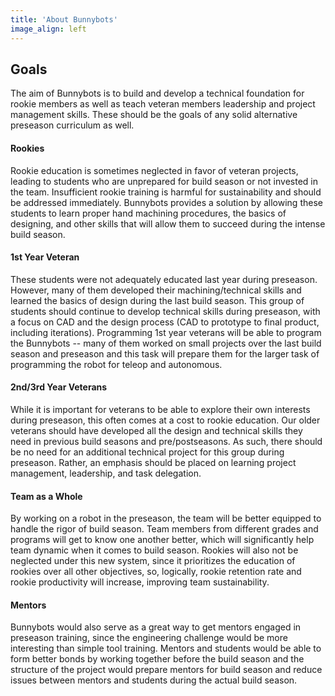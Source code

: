 ```yaml
---
title: 'About Bunnybots'
image_align: left
---
```


## Goals
The aim of Bunnybots is to build and develop a technical foundation for rookie members as well as teach veteran members leadership and project management skills. These should be the goals of any solid alternative preseason curriculum as well. 

#### Rookies
Rookie education is sometimes neglected in favor of veteran projects, leading to students who are unprepared for build season or not invested in the team. Insufficient rookie training is harmful for sustainability and should be addressed immediately. Bunnybots provides a solution by allowing these students to learn proper hand machining procedures, the basics of designing, and other skills that will allow them to succeed during the intense build season. 

#### 1st Year Veteran
These students were not adequately educated last year during preseason. However, many of them developed their machining/technical skills and learned the basics of design during the last build season. This group of students should continue to develop technical skills during preseason, with a focus on CAD and the design process (CAD to prototype to final product, including iterations). Programming 1st year veterans will be able to program the Bunnybots -- many of them worked on small projects over the last build season and preseason and this task will prepare them for the larger task of programming the robot for teleop and autonomous.

#### 2nd/3rd Year Veterans
While it is important for veterans to be able to explore their own interests during preseason, this often comes at a cost to rookie education. Our older veterans should have developed all the design and technical skills they need in previous build seasons and pre/postseasons. As such, there should be no need for an additional technical project for this group during preseason. Rather, an emphasis should be placed on learning project management, leadership, and task delegation.

#### Team as a Whole
By working on a robot in the preseason, the team will be better equipped to handle the rigor of build season. Team members from different grades and programs will get to know one another better, which will significantly help team dynamic when it comes to build season. Rookies will also not be neglected under this new system, since it prioritizes the education of rookies over all other objectives, so, logically, rookie retention rate and rookie productivity will increase, improving team sustainability.

#### Mentors
Bunnybots would also serve as a great way to get mentors engaged in preseason training, since the engineering challenge would be more interesting than simple tool training. Mentors and students would be able to form better bonds by working together before the build season and the structure of the project would prepare mentors for build season and reduce issues between mentors and students during the actual build season.